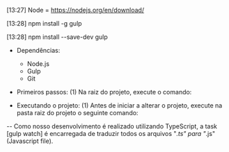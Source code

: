 [13:27] Node = https://nodejs.org/en/download/

[13:28] npm install -g gulp

[13:28] npm install --save-dev gulp

- Dependências:
	+ Node.js
	+ Gulp
	+ Git

- Primeiros passos:
	(1) Na raiz do projeto, execute o comando: <npm install>

- Executando o projeto:
	(1) Antes de iniciar a alterar o projeto, execute na pasta raiz do projeto o seguinte comando: <gulp watch>


-- Como nosso desenvolvimento é realizado utilizando TypeScript, a task [gulp watch] é encarregada de traduzir
todos os arquivos "*.ts" para "*.js" (Javascript file).